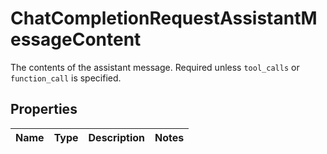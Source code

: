 

# ChatCompletionRequestAssistantMessageContent

The contents of the assistant message. Required unless `tool_calls` or `function_call` is specified. 

## Properties

| Name | Type | Description | Notes |
|------------ | ------------- | ------------- | -------------|




